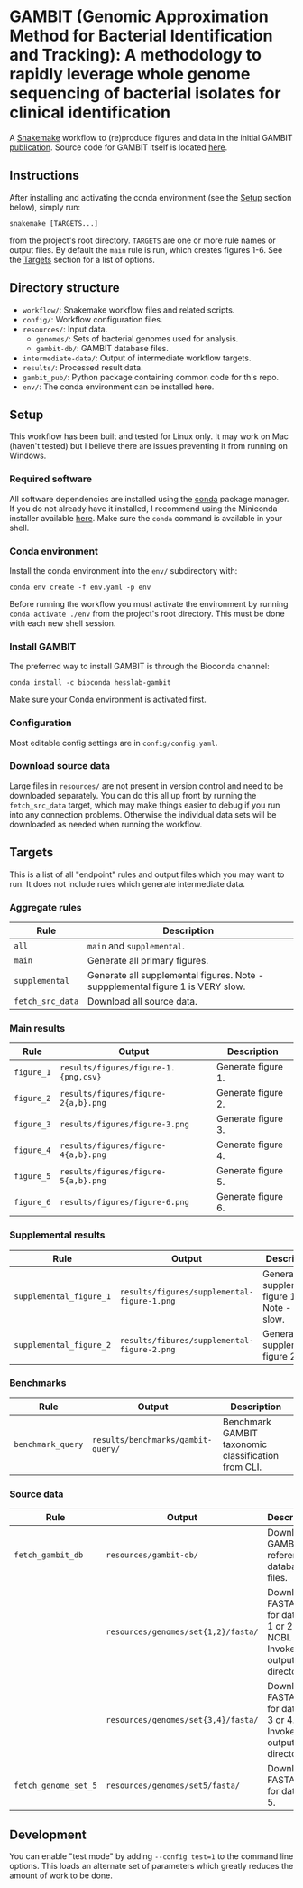 # GAMBIT (Genomic Approximation Method for Bacterial Identification and Tracking): A methodology to rapidly leverage whole genome sequencing of bacterial isolates for clinical identification

A [Snakemake](https://snakemake.github.io/) workflow to (re)produce figures and data in the initial
GAMBIT [publication](https://doi.org/10.1101/2022.06.14.496173). Source code for GAMBIT itself is
located [here](https://github.com/hesslab-gambit/gambit/).


## Instructions

After  installing and activating the conda environment (see the [Setup](#setup) section below),
simply run:

```
snakemake [TARGETS...]
```

from the project's root directory. `TARGETS` are one or more rule names or output files. By default
the `main` rule is run, which creates figures 1-6. See the [Targets](#targets) section for a list
of options.


## Directory structure

* `workflow/`: Snakemake workflow files and related scripts.
* `config/`: Workflow configuration files.
* `resources/`: Input data.
  * `genomes/`: Sets of bacterial genomes used for analysis.
  * `gambit-db/`: GAMBIT database files.
* `intermediate-data/`: Output of intermediate workflow targets.
* `results/`: Processed result data.
* `gambit_pub/`: Python package containing common code for this repo.
* `env/`: The conda environment can be installed here.


## Setup

This workflow has been built and tested for Linux only. It may work on Mac (haven't tested) but I
believe there are issues preventing it from running on Windows.

### Required software

All software dependencies are installed using the [conda](https://docs.conda.io) package manager.
If you do not already have it installed, I recommend using the Miniconda installer available
[here](https://docs.conda.io/en/latest/miniconda.html). Make sure the `conda` command is available
in your shell.

### Conda environment

Install the conda environment into the `env/` subdirectory with:

```
conda env create -f env.yaml -p env
```

Before running the workflow you must activate the environment by running `conda activate ./env`
from the project's root directory. This must be done with each new shell session.

### Install GAMBIT

The preferred way to install GAMBIT is through the Bioconda channel:

```
conda install -c bioconda hesslab-gambit
```

Make sure your Conda environment is activated first.

### Configuration ###

Most editable config settings are in `config/config.yaml`.

### Download source data

Large files in `resources/` are not present in version control and need to be downloaded separately.
You can do this all up front by running the `fetch_src_data` target, which may make things easier to
debug if you run into any connection problems. Otherwise the individual data sets will be
downloaded as needed when running the workflow.


## Targets

This is a list of all "endpoint" rules and output files which you may want to run.
It does not include rules which generate intermediate data.

### Aggregate rules

| Rule             | Description                                                                    |
|------------------|--------------------------------------------------------------------------------|
| `all`            | `main` and `supplemental`.                                                     |
| `main`           | Generate all primary figures.                                                  |
| `supplemental`   | Generate all supplemental figures. Note - suppplemental figure 1 is VERY slow. |
| `fetch_src_data` | Download all source data.                                                      |

### Main results

| Rule       | Output                               | Description         |
|------------|--------------------------------------|---------------------|
| `figure_1` | `results/figures/figure-1.{png,csv}` | Generate figure 1.  |
| `figure_2` | `results/figures/figure-2{a,b}.png`  | Generate figure 2.  |
| `figure_3` | `results/figures/figure-3.png`       | Generate figure 3.  |
| `figure_4` | `results/figures/figure-4{a,b}.png`  | Generate figure 4.  |
| `figure_5` | `results/figures/figure-5{a,b}.png`  | Generate figure 5.  |
| `figure_6` | `results/figures/figure-6.png`       | Generate figure 6.  |

### Supplemental results

| Rule                     | Output                                      | Description                                       |
|--------------------------|---------------------------------------------|---------------------------------------------------|
| `supplemental_figure_1`  | `results/figures/supplemental-figure-1.png` | Generate supplemental figure 1. Note - VERY slow. |
| `supplemental_figure_2`  | `results/fibures/supplemental-figure-2.png` | Generate supplemental figure 2.                   |

### Benchmarks

| Rule              | Output                             | Description                                         |
|-------------------|------------------------------------|-----------------------------------------------------|
| `benchmark_query` | `results/benchmarks/gambit-query/` | Benchmark GAMBIT taxonomic classification from CLI. |

### Source data

| Rule                 | Output                              | Description                                                                     |
|----------------------|-------------------------------------|---------------------------------------------------------------------------------|
| `fetch_gambit_db`    | `resources/gambit-db/`              | Download GAMBIT reference database files.                                       |
|                      | `resources/genomes/set{1,2}/fasta/` | Download FASTA files for data set 1 or 2 from NCBI. Invoke by output directory. |
|                      | `resources/genomes/set{3,4}/fasta/` | Download FASTA files for data set 3 or 4. Invoke by output directory.           |
| `fetch_genome_set_5` | `resources/genomes/set5/fasta/`     | Download FASTA files for data set 5.                                            |


## Development

You can enable "test mode" by adding `--config test=1` to the command line options. This loads
an alternate set of parameters which greatly reduces the amount of work to be done.
